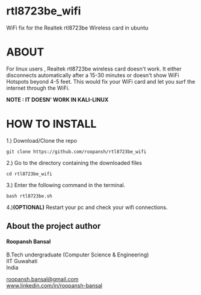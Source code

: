 # rtl8723be_wifi
WiFi fix for the Realtek rtl8723be Wireless card in ubuntu

# ABOUT

For linux users , Realtek rtl8723be wireless card doesn't work. It either disconnects automatically after a 15-30 minutes or doesn't show WiFi Hotspots beyond 4-5 feet.
This would fix your WiFi card and let you surf the internet through the WiFi.  

**NOTE : IT DOESN' WORK IN KALI-LINUX**

# HOW TO INSTALL
1.) Download/Clone the repo

	git clone https://github.com/roopansh/rtl8723be_wifi

2.) Go to the directory containing the downloaded files

	cd rtl8723be_wifi

3.) Enter the following command in the terminal.

	bash rtl8723be.sh

4.)**(OPTIONAL)** Restart your pc and check your wifi connections.

## About the project author
#### Roopansh Bansal
B.Tech undergraduate (Computer Science & Engineering)  
IIT Guwahati  
India  

roopansh.bansal@gmail.com  
www.linkedin.com/in/roopansh-bansal
